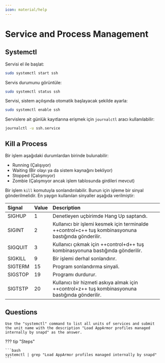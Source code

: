 ```yaml
---
icon: material/help
---
```


# Service and Process Management

## Systemctl

Servisi el ile başlat:

```bash
sudo systemctl start ssh
```

Servis durumunu görüntüle:

```bash
sudo systemctl status ssh
```

Servisi, sistem açılışında otomatik başlayacak şekilde ayarla:

```bash
sudo systemctl enable ssh
```

Servislere ait günlük kayıtlarına erişmek için `journalctl` aracı kullanılabilir:

```bash
journalctl -u ssh.service
```

## Kill a Process

Bir işlem aşağıdaki durumlardan birinde bulunabilir:

* Running (Çalışıyor)
* Waiting (Bir olayı ya da sistem kaynağını bekliyor)
* Stopped (Çalışmıyor)
* Zombie (Çalışmıyor ancak işlem tablosunda girdileri mevcut)

Bir işlem `kill` komutuyla sonlandırılabilir. Bunun için işleme bir sinyal gönderilmelidir. En yaygın kullanılan sinyaller aşağıda verilmiştir:

| Signal | Value | Description |
|:---|:---|:---|
| SIGHUP | 1 | Denetleyen uçbirimde Hang Up saptandı. |
| SIGINT | 2 | Kullanıcı bir işlemi kesmek için terminalde ++control+c++ tuş kombinasyonuna bastığında gönderilir. |
| SIGQUIT | 3 | Kullanıcı çıkmak için ++control+d++ tuş kombinasyonuna bastığında gönderilir. |
| SIGKILL | 9 | Bir işlemi derhal sonlandırır. |
| SIGTERM | 15 | Program sonlandırma sinyali. |
| SIGSTOP | 19 | Programı durdurur. |
| SIGTSTP | 20 | Kullanıcı bir hizmeti askıya almak için ++control+z++ tuş kombinasyonuna bastığında gönderilir. |

## Questions

```text
Use the "systemctl" command to list all units of services and submit the unit name with the description "Load AppArmor profiles managed internally by snapd" as the answer.
```

??? tip "Steps"

    ```bash
    systemctl | grep "Load AppArmor profiles managed internally by snapd"
    ```
